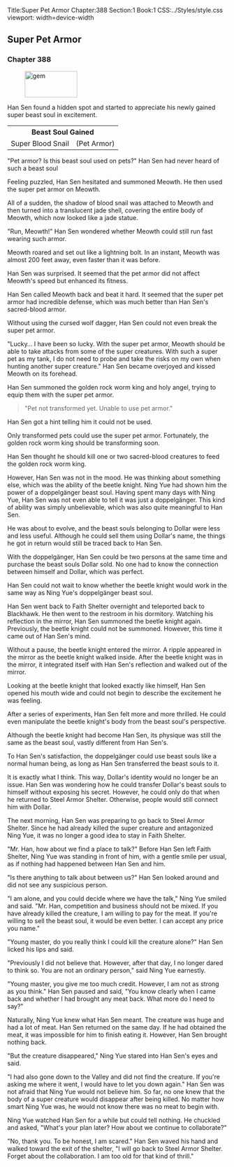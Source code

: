 Title:Super Pet Armor 
Chapter:388 
Section:1 
Book:1 
CSS:../Styles/style.css 
viewport: width=device-width
  
## Super Pet Armor
### Chapter 388
  
<figure>
	<img src="../Images/gem.gif" alt="gem" id="gem" width="120" height="60" />
</figure>
  

  
Han Sen found a hidden spot and started to appreciate his newly gained super beast soul in excitement.

<div class="tables">
	<table class="beast">
		<tr>
			<th colspan="2">Beast Soul Gained</th>
		</tr><tr>
			<td>Super Blood Snail</td>
			<td>(Pet Armor)</td>
		</tr>
	</table>
	<!-- Type of beast soul of super creature blood snail: pet armor. -->
</div>

"Pet armor? Is this beast soul used on pets?" Han Sen had never heard of such a beast soul

Feeling puzzled, Han Sen hesitated and summoned Meowth. He then used the super pet armor on Meowth.

All of a sudden, the shadow of blood snail was attached to Meowth and then turned into a translucent jade shell, covering the entire body of Meowth, which now looked like a jade statue.

"Run, Meowth!" Han Sen wondered whether Meowth could still run fast wearing such armor.

Meowth roared and set out like a lightning bolt. In an instant, Meowth was almost 200 feet away, even faster than it was before.

Han Sen was surprised. It seemed that the pet armor did not affect Meowth's speed but enhanced its fitness.

Han Sen called Meowth back and beat it hard. It seemed that the super pet armor had incredible defense, which was much better than Han Sen's sacred-blood armor.

Without using the cursed wolf dagger, Han Sen could not even break the super pet armor.

"Lucky… I have been so lucky. With the super pet armor, Meowth should be able to take attacks from some of the super creatures. With such a super pet as my tank, I do not need to probe and take the risks on my own when hunting another super creature." Han Sen became overjoyed and kissed Meowth on its forehead.

Han Sen summoned the golden rock worm king and holy angel, trying to equip them with the super pet armor.

> "Pet not transformed yet. Unable to use pet armor."

Han Sen got a hint telling him it could not be used.

Only transformed pets could use the super pet armor. Fortunately, the golden rock worm king should be transforming soon.

Han Sen thought he should kill one or two sacred-blood creatures to feed the golden rock worm king.

However, Han Sen was not in the mood. He was thinking about something else, which was the ability of the beetle knight. Ning Yue had shown him the power of a doppelgänger beast soul. Having spent many days with Ning Yue, Han Sen was not even able to tell it was just a doppelgänger. This kind of ability was simply unbelievable, which was also quite meaningful to Han Sen.

He was about to evolve, and the beast souls belonging to Dollar were less and less useful. Although he could sell them using Dollar's name, the things he got in return would still be traced back to Han Sen.

With the doppelgänger, Han Sen could be two persons at the same time and purchase the beast souls Dollar sold. No one had to know the connection between himself and Dollar, which was perfect.

Han Sen could not wait to know whether the beetle knight would work in the same way as Ning Yue's doppelgänger beast soul.

Han Sen went back to Faith Shelter overnight and teleported back to Blackhawk. He then went to the restroom in his dormitory. Watching his reflection in the mirror, Han Sen summoned the beetle knight again. Previously, the beetle knight could not be summoned. However, this time it came out of Han Sen's mind.

Without a pause, the beetle knight entered the mirror. A ripple appeared in the mirror as the beetle knight walked inside. After the beetle knight was in the mirror, it integrated itself with Han Sen's reflection and walked out of the mirror.

Looking at the beetle knight that looked exactly like himself, Han Sen opened his mouth wide and could not begin to describe the excitement he was feeling.

After a series of experiments, Han Sen felt more and more thrilled. He could even manipulate the beetle knight's body from the beast soul's perspective.

Although the beetle knight had become Han Sen, its physique was still the same as the beast soul, vastly different from Han Sen's.

To Han Sen's satisfaction, the doppelgänger could use beast souls like a normal human being, as long as Han Sen transferred the beast souls to it.

It is exactly what I think. This way, Dollar's identity would no longer be an issue. Han Sen was wondering how he could transfer Dollar's beast souls to himself without exposing his secret. However, he could only do that when he returned to Steel Armor Shelter. Otherwise, people would still connect him with Dollar.

The next morning, Han Sen was preparing to go back to Steel Armor Shelter. Since he had already killed the super creature and antagonized Ning Yue, it was no longer a good idea to stay in Faith Shelter.

"Mr. Han, how about we find a place to talk?" Before Han Sen left Faith Shelter, Ning Yue was standing in front of him, with a gentle smile per usual, as if nothing had happened between Han Sen and him.

"Is there anything to talk about between us?" Han Sen looked around and did not see any suspicious person.

"I am alone, and you could decide where we have the talk," Ning Yue smiled and said. "Mr. Han, competition and business should not be mixed. If you have already killed the creature, I am willing to pay for the meat. If you're willing to sell the beast soul, it would be even better. I can accept any price you name."

"Young master, do you really think I could kill the creature alone?" Han Sen licked his lips and said.

"Previously I did not believe that. However, after that day, I no longer dared to think so. You are not an ordinary person," said Ning Yue earnestly.

"Young master, you give me too much credit. However, I am not as strong as you think." Han Sen paused and said, "You know clearly when I came back and whether I had brought any meat back. What more do I need to say?"

Naturally, Ning Yue knew what Han Sen meant. The creature was huge and had a lot of meat. Han Sen returned on the same day. If he had obtained the meat, it was impossible for him to finish eating it. However, Han Sen brought nothing back.

"But the creature disappeared," Ning Yue stared into Han Sen's eyes and said.

"I had also gone down to the Valley and did not find the creature. If you're asking me where it went, I would have to let you down again." Han Sen was not afraid that Ning Yue would not believe him. So far, no one knew that the body of a super creature would disappear after being killed. No matter how smart Ning Yue was, he would not know there was no meat to begin with.

Ning Yue watched Han Sen for a while but could tell nothing. He chuckled and asked, "What's your plan later? How about we continue to collaborate?"

"No, thank you. To be honest, I am scared." Han Sen waved his hand and walked toward the exit of the shelter, "I will go back to Steel Armor Shelter. Forget about the collaboration. I am too old for that kind of thrill."
